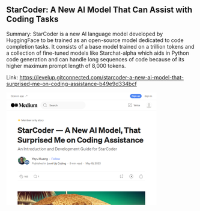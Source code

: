 ## StarCoder: A New AI Model That Can Assist with Coding Tasks
Summary: StarCoder is a new AI language model developed by HuggingFace to be trained as an open-source model dedicated to code completion tasks. It consists of a base model trained on a trillion tokens and a collection of fine-tuned models like Starchat-alpha which aids in Python code generation and can handle long sequences of code because of its higher maximum prompt length of 8,000 tokens.

Link: https://levelup.gitconnected.com/starcoder-a-new-ai-model-that-surprised-me-on-coding-assistance-b49e9d334bcf

<img src="/img/746d7828-e1fe-4a01-9939-b192b9926a6d.png" width="400" />
<br/><br/>
